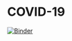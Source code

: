 # COVID-19
[![Binder](https://mybinder.org/badge_logo.svg)](https://hub.gke.mybinder.org/user/mnadigital-covid-19-ylp32ver/notebooks/MNA%20Basic%20Story.ipynb)
